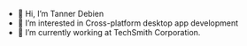 - 👋 Hi, I’m Tanner Debien
- 👀 I’m interested in Cross-platform desktop app development
- 🌱 I’m currently working at TechSmith Corporation.

<!---
TDeebs/TDeebs is a ✨ special ✨ repository because its `README.md` (this file) appears on your GitHub profile.
You can click the Preview link to take a look at your changes.
--->

